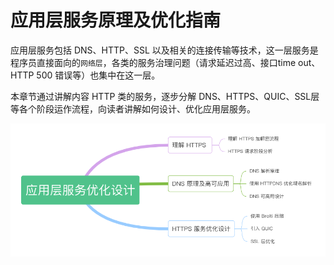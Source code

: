 # 应用层服务原理及优化指南

应用层服务包括 DNS、HTTP、SSL 以及相关的连接传输等技术，这一层服务是程序员直接面向的`网络层`，各类的服务治理问题（请求延迟过高、接口time out、HTTP 500 错误等）也集中在这一层。

本章节通过讲解内容 HTTP 类的服务，逐步分解 DNS、HTTPS、QUIC、SSL层等各个阶段运作流程，向读者讲解如何设计、优化应用层服务。

<div  align="center">
	<img src="../assets/http-summary.png" width = "550"  align=center />
</div>